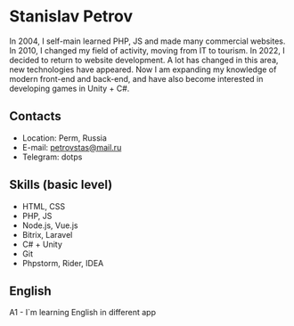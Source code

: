 # Stanislav Petrov

In 2004, I self-main learned PHP, JS and made many commercial websites. In 2010, I changed my field of activity, moving from IT to tourism. In 2022, I decided to return to website development. A lot has changed in this area, new technologies have appeared. Now I am expanding my knowledge of modern front-end and back-end, and have also become interested in developing games in Unity + C#. 

## Contacts
* Location: Perm, Russia 
* E-mail: petrovstas@mail.ru 
* Telegram: dotps 

## Skills (basic level)
* HTML, CSS
* PHP, JS
* Node.js, Vue.js
* Bitrix, Laravel
* C# + Unity
* Git
* Phpstorm, Rider, IDEA

## English
A1 - I`m learning English in different app